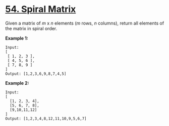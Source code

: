 # [54. Spiral Matrix](https://leetcode.com/problems/spiral-matrix/description)
Given a matrix of *m* x *n* elements (*m* rows, *n* columns), return all elements of the matrix in spiral order.

**Example 1:**
```
Input:
[
 [ 1, 2, 3 ],
 [ 4, 5, 6 ],
 [ 7, 8, 9 ]
]
Output: [1,2,3,6,9,8,7,4,5]
```
**Example 2:**
```
Input:
[
  [1, 2, 3, 4],
  [5, 6, 7, 8],
  [9,10,11,12]
]
Output: [1,2,3,4,8,12,11,10,9,5,6,7]
```